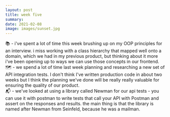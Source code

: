 ```yaml
---
layout: post
title: week five
summary:  
date: 2021-02-08
image: images/sunset.jpg
---
```


📚 - i've spent a lot of time this week brushing up on my OOP principles for an interview. i miss working with a class hierarchy that mapped well onto a domain, which we had in my previous product, but thinking about it more i've been opening up to ways we can use those concepts in our frontend.  
🗺 - we spend a lot of time last week planning and researching a new set of API integration tests. I don't think I've written production code in about two weeks but I think the planning we've done will be really really valuable for ensuring the quality of our product.  
📬 - we've looked at using a library called Newman for our api tests - you can use it with postman to write tests that call your API with Postman and assert on the responses and results. the main thing is that the library is named after Newman from Seinfeld, because he was a mailman.  
